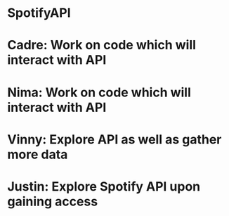 # SpotifyAPI

# Cadre: Work on code which will interact with API
# Nima: Work on code which will interact with API
# Vinny: Explore API as well as gather more data
# Justin: Explore Spotify API upon gaining access
